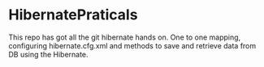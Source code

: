 # HibernatePraticals
This repo has got all the git hibernate hands on. One to one mapping, configuring hibernate.cfg.xml and methods to save and retrieve data from DB using the Hibernate.
